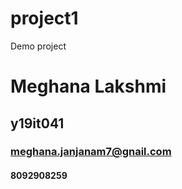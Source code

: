 # project1
Demo project 



# Meghana Lakshmi
## y19it041
### meghana.janjanam7@gnail.com

#### 8092908259

